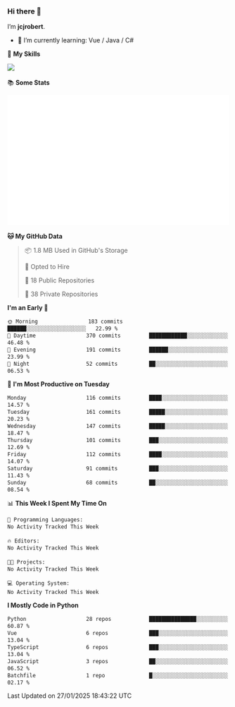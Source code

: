 ### Hi there 👋

I’m **jcjrobert**.

- 🌱 I’m currently learning: Vue / Java / C#

🌟 **My Skills**

![](https://img.shields.io/badge/-Python-3e74a2?style=flat-square&logo=Python&logoColor=fff)

📚 **Some Stats**

![](https://github.com/jcjrobert/github-stats/blob/master/generated/overview.svg)

<!--START_SECTION:waka-->
**🐱 My GitHub Data** 

> 📦 1.8 MB Used in GitHub's Storage 
 > 
> 💼 Opted to Hire
 > 
> 📜 18 Public Repositories 
 > 
> 🔑 38 Private Repositories 
 > 
**I'm an Early 🐤** 

```text
🌞 Morning                183 commits         ██████░░░░░░░░░░░░░░░░░░░   22.99 % 
🌆 Daytime                370 commits         ████████████░░░░░░░░░░░░░   46.48 % 
🌃 Evening                191 commits         ██████░░░░░░░░░░░░░░░░░░░   23.99 % 
🌙 Night                  52 commits          ██░░░░░░░░░░░░░░░░░░░░░░░   06.53 % 
```
📅 **I'm Most Productive on Tuesday** 

```text
Monday                   116 commits         ████░░░░░░░░░░░░░░░░░░░░░   14.57 % 
Tuesday                  161 commits         █████░░░░░░░░░░░░░░░░░░░░   20.23 % 
Wednesday                147 commits         █████░░░░░░░░░░░░░░░░░░░░   18.47 % 
Thursday                 101 commits         ███░░░░░░░░░░░░░░░░░░░░░░   12.69 % 
Friday                   112 commits         ████░░░░░░░░░░░░░░░░░░░░░   14.07 % 
Saturday                 91 commits          ███░░░░░░░░░░░░░░░░░░░░░░   11.43 % 
Sunday                   68 commits          ██░░░░░░░░░░░░░░░░░░░░░░░   08.54 % 
```


📊 **This Week I Spent My Time On** 

```text
💬 Programming Languages: 
No Activity Tracked This Week

🔥 Editors: 
No Activity Tracked This Week

🐱‍💻 Projects: 
No Activity Tracked This Week

💻 Operating System: 
No Activity Tracked This Week
```

**I Mostly Code in Python** 

```text
Python                   28 repos            ███████████████░░░░░░░░░░   60.87 % 
Vue                      6 repos             ███░░░░░░░░░░░░░░░░░░░░░░   13.04 % 
TypeScript               6 repos             ███░░░░░░░░░░░░░░░░░░░░░░   13.04 % 
JavaScript               3 repos             ██░░░░░░░░░░░░░░░░░░░░░░░   06.52 % 
Batchfile                1 repo              █░░░░░░░░░░░░░░░░░░░░░░░░   02.17 % 
```




 Last Updated on 27/01/2025 18:43:22 UTC
<!--END_SECTION:waka-->
